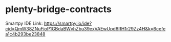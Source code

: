 # plenty-bridge-contracts

Smartpy IDE Link: https://smartpy.io/ide?cid=QmW38ZNuFioP1GBdaBWvhZbu39exVAEwUpd6RH1r29Zz4H&k=6cefea1c4b293be23848

